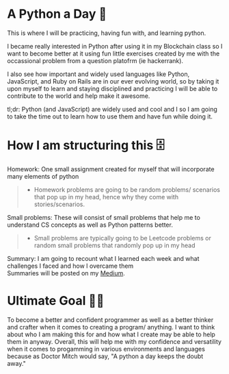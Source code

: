 # A Python a Day 🐍
This is where I will be practicing, having fun with, and learning python.

I became really interested in Python after using it in my Blockchain class so I want to become better at it
using fun little exercises created by me with the occassional problem from a question platofrm (ie hackerrank). 

I also see how important and widely used languages like Python, JavaScript, and Ruby on Rails are in our ever evolving world, so by taking it upon myself to learn and staying disciplined and practicing I will be able to contribute to the world and help make it awesome.

tl;dr: Python (and JavaScript) are widely used and cool and I so I am going to take the time out to learn how to use them and have fun while doing it.

# How I am structuring this 🗄
Homework: One small assignment created for myself that will incorporate many elements of python
> - Homework problems are going to be random problems/ scenarios that pop up in my head, hence why they come with stories/scenarios.

Small problems: These will consist of small problems that help me to understand CS concepts as well as Python patterns better.
> - Small problems are typically going to be Leetcode problems or random small problems that randomly pop up in my head

Summary: I am going to recount what I learned each week and what challenges I faced and how I overcame them
<br>
Summaries will be posted on my [Medium](https://medium.com/@amitchellofficial).

# Ultimate Goal 💪🏽
To become a better and confident programmer as well as a better thinker and crafter when it comes to creating a program/ anything. I want to think about who I am making this for and how what I create may be able to help them in anyway. Overall, this will help me with my confidence and versatility when it comes to progamming in various environments and languages because as Doctor Mitch would say, "A python a day keeps the doubt away."
